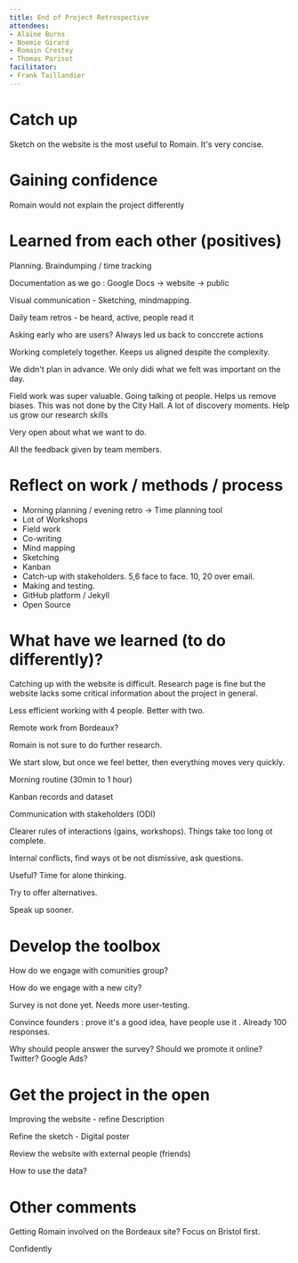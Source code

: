 ```yaml
---
title: End of Project Retrospective
attendees:
- Alaine Burns
- Noemie Girard
- Romain Crestey
- Thomas Parisot
facilitator:
- Frank Taillandier
---
```



# Catch up

Sketch on the website is the most useful to Romain. It's very concise.

# Gaining confidence

Romain would not explain the project differently

# Learned from each other (positives)

Planning. Braindumping / time tracking

Documentation as we go : Google Docs -> website -> public

Visual communication - Sketching, mindmapping.

Daily team retros - be heard, active, people read it

Asking early who are users? Always led us back to conccrete actions

Working completely together. Keeps us aligned despite the complexity.

We didn't plan in advance. We only didi what we felt was important on the day.

Field work was super valuable. Going talking ot people. Helps us remove biases. This was not done by the City Hall. A lot of discovery moments. Help us grow our research skills

Very open about what we want to do. 

All the feedback given by team members.

# Reflect on work / methods / process

- Morning planning / evening retro -> Time planning tool
- Lot of Workshops
- Field work
- Co-writing
- Mind mapping
- Sketching
- Kanban
- Catch-up with stakeholders. 5,6 face to face. 10, 20 over email.
- Making and testing.
- GitHub platform / Jekyll
- Open Source

# What have we learned (to do differently)?

Catching up with the website is difficult. Research page is fine but the website lacks some critical information about the project in general.

Less efficient working with 4 people. Better with two.

Remote work from Bordeaux? 

Romain is not sure to do further research.

We start slow, but once we feel better, then everything moves very quickly.

Morning routine (30min to 1 hour)

Kanban records and dataset

Communication with stakeholders (ODI)

Clearer rules of interactions (gains, workshops). Things take too long ot complete.

Internal conflicts, find ways ot be not dismissive, ask questions.

Useful? Time for alone thinking.

Try to offer alternatives.

Speak up sooner.

# Develop the toolbox

How do we engage with comunities group?

How do we engage with a new city?

Survey is not done yet. Needs more user-testing.

Convince founders : prove it's a good idea, have people use it . Already 100 responses.

Why should people answer the survey? Should we promote it online? Twitter? Google Ads?

# Get the project in the open

Improving the website - refine Description

Refine the sketch - Digital poster

Review the website with external people (friends)

How to use the data?

# Other comments

Getting Romain involved on the Bordeaux site? Focus on Bristol first.

Confidently
